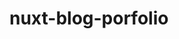 # nuxt-blog-porfolio

<!-- // write a description about nuxt and how to setup and get started  -->


